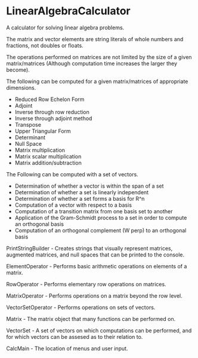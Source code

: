 # LinearAlgebraCalculator
A calculator for solving linear algebra problems.

The matrix and vector elements are string literals of whole numbers and fractions, not doubles or floats.

The operations performed on matrices are not limited by the size of a given matrix/matrices (Although computation time increases the larger they become).

The following can be computed for a given matrix/matrices of appropriate dimensions.
  - Reduced Row Echelon Form
  - Adjoint
  - Inverse through row reduction
  - Inverse through adjoint method
  - Transpose
  - Upper Triangular Form
  - Determinant
  - Null Space
  - Matrix multiplication
  - Matrix scalar multiplication
  - Matrix addition/subtraction
  
The Following can be computed with a set of vectors.
  - Determination of whether a vector is within the span of a set
  - Determination of whether a set is linearly independent
  - Determination of whether a set forms a basis for R^n
  - Computation of a vector with respect to a basis
  - Computation of a transition matrix from one basis set to another
  - Application of the Gram-Schmidt process to a set in order to compute an orthogonal basis
  - Computation of an orthogonal complement (W perp) to an orthogonal basis

PrintStringBuilder - Creates strings that visually represent matrices, augmented matrices, and null spaces that can be printed to the console.

ElementOperator - Performs basic arithmetic operations on elements of a matrix.

RowOperator - Performs elementary row operations on matrices.

MatrixOperator - Performs operations on a matrix beyond the row level.

VectorSetOperator - Performs operations on sets of vectors.

Matrix - The matrix object that many functions can be performed on.

VectorSet - A set of vectors on which computations can be performed, and for which vectors can be assesed as to their relation to.

CalcMain - The location of menus and user input.
